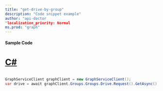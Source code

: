 ```yaml
---
title: "get-drive-by-group"
description: "Code snippet example" 
author: "api-doctor
"localization_priority: Normal
ms.prod: "graph"
--- 
```

#### Sample Code
# [C#](#tab/Csharp)

```C#

GraphServiceClient graphClient = new GraphServiceClient();
var drive = await graphClient.Groups.Groups.Drive.Request().GetAsync();

```